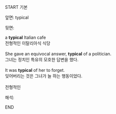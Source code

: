 START
기본

앞면:
typical


뒷면:
<div>a <b>typical</b> Italian cafe </div><div>전형적인 이탈리아식 식당</div><div><br></div><div><div>She gave an equivocal answer, <strong>typical</strong> of a politician. </div><div><div>그녀는 정치인 특유의 모호한 답변을 했다.</div></div></div><div><br></div><div><div>It was <strong>typical</strong> of her to forget. </div><div><div>잊어버리는 것은 그녀가 늘 하는 행동이었다.</div></div></div><div><br></div><div>전형적인</div>


해석:

END